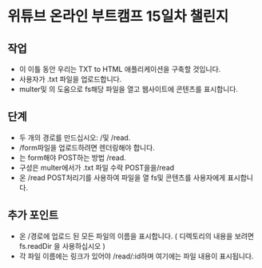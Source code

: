 # 위튜브 온라인 부트캠프 15일차 챌린지

## 작업

- 이 이틀 동안 우리는 TXT to HTML 애플리케이션을 구축할 것입니다.
- 사용자가 .txt 파일을 업로드합니다.
- multer및 의 도움으로 fs해당 파일을 열고 웹사이트에 콘텐츠를 표시합니다.

## 단계

- 두 개의 경로를 만드십시오: /및 /read.
- /form파일을 업로드하려면 렌더링해야 합니다.
- 는 form해야 POST하는 방법 /read.
- 구성은 multer에서가 .txt 파일 수락 POST을을/read
- 온 /read POST처리기를 사용하여 파일을 열 fs및 콘텐츠를 사용자에게 표시합니다.

## 추가 포인트

- 온 /경로에 업로드 된 모든 파일의 이름을 표시합니다. ( 디렉토리의 내용을 보려면 fs.readDir 을 사용하십시오 )
- 각 파일 이름에는 링크가 있어야 /read/:id하며 여기에는 파일 내용이 표시됩니다.
